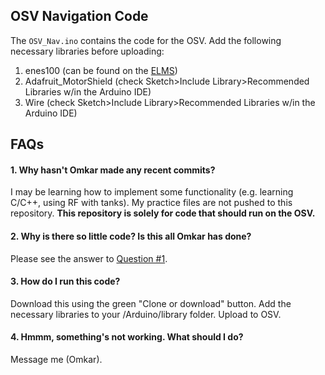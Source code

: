 ## OSV Navigation Code

The `OSV_Nav.ino` contains the code for the OSV. Add the following necessary
libraries before uploading:
1. enes100 (can be found on the [ELMS](https://myelms.umd.edu/courses/1223708/files/folder/Arduino%20Files))
2. Adafruit_MotorShield (check Sketch>Include Library>Recommended Libraries w/in
    the Arduino IDE)
3. Wire (check Sketch>Include Library>Recommended Libraries w/in
    the Arduino IDE)

## FAQs

#### 1. Why hasn't Omkar made any recent commits?

I may be learning how to implement some functionality (e.g. learning C/C++,
    using RF with tanks). My practice files are not pushed to this repository.
    <b>This repository is solely for code that should run on the OSV.</b>

#### 2. Why is there so little code? Is this all Omkar has done?
Please see the answer to [Question #1](https://github.com/konaraddio/OSV_Nav#1-why-hasnt-omkar-made-any-recent-commits).

#### 3. How do I run this code?
Download this using the green "Clone or download" button. Add the necessary
libraries to your /Arduino/library folder. Upload to OSV.

#### 4. Hmmm, something's not working. What should I do?
Message me (Omkar).
